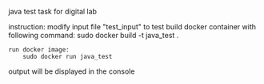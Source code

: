 java test task for digital lab


instruction:
	modify input file "test_input" to test
	build docker container with following command:
		sudo docker build -t java_test .

	run docker image:
		sudo docker run java_test

output will be displayed in the console
